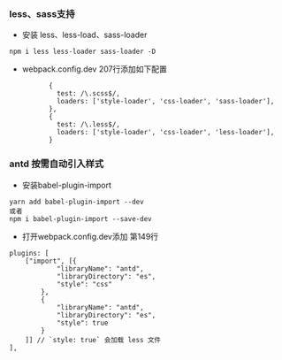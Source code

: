 ### less、sass支持
  * 安装 less、less-load、sass-loader
  ```
  npm i less less-loader sass-loader -D
  ```
  * webpack.config.dev 207行添加如下配置
```
          {
            test: /\.scss$/,
            loaders: ['style-loader', 'css-loader', 'sass-loader'],
          },
          {
            test: /\.less$/,
            loaders: ['style-loader', 'css-loader', 'less-loader'],
          }
```
### antd 按需自动引入样式
  * 安装babel-plugin-import
  ```
  yarn add babel-plugin-import --dev   
  或者
  npm i babel-plugin-import --save-dev
  ```
  * 打开webpack.config.dev添加 第149行
```
plugins: [
	["import", [{
			"libraryName": "antd",
			"libraryDirectory": "es",
			"style": "css"
		},
		{
			"libraryName": "antd",
			"libraryDirectory": "es",
			"style": true
		}
	]] // `style: true` 会加载 less 文件
],
```
### 